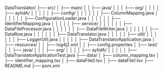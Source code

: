 DataTranslator/
├── src/
│   ├── main/
│   │   ├── java/
│   │   │   ├── org/
│   │   │   │   ├── aytidA/
│   │   │   │   │   ├── config/
│   │   │   │   │   │   ├── ColumnMapping.java
│   │   │   │   │   │   ├── ConfigurationLoader.java
│   │   │   │   │   │   ├── IdentifierMapping.java
│   │   │   │   │   ├── service/
│   │   │   │   │   │   ├── DataFileProcessor.java
│   │   │   │   │   │   ├── DataFileWriter.java
│   │   │   │   │   │   ├── DataRow.java
│   │   │   │   │   │   ├── DataTranslator.java
│   │   │   │   │   ├── util/
│   │   │   │   │   │   ├── LoggerUtil.java
│   │   │   │   │   ├── DataTranslatorApplication.java
│   ├── resources/
│   │   ├── log4j2.xml
│   │   ├── config.properties
│   ├── test/
│   │   ├── java/
│   │   │   ├── org/
│   │   │   │   ├── aytidA/
│   │   │   │   │   ├── DataTranslatorApplicationTest.java
├── data/
│   ├── column_mapping.tsv
│   ├── identifier_mapping.tsv
│   ├── dataFile0.tsv
│   ├── dataFile1.tsv
├── README.md
├── pom.xml
